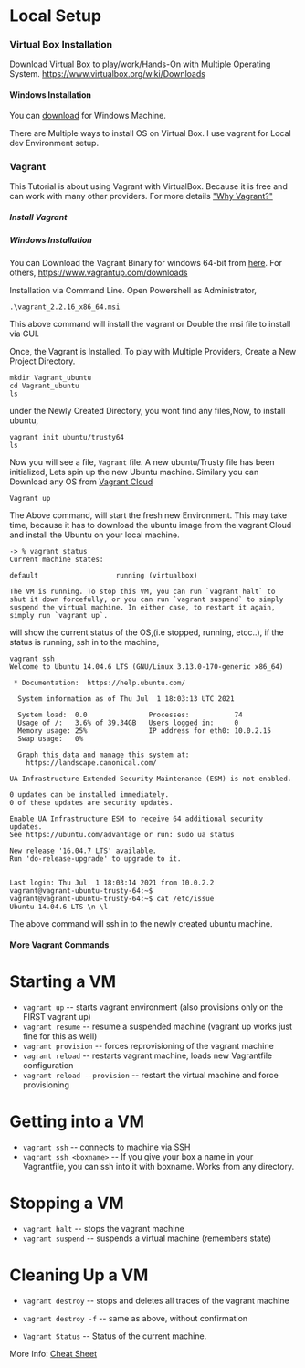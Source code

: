 # Local Setup

### Virtual Box Installation

Download Virtual Box to play/work/Hands-On with Multiple Operating System.
https://www.virtualbox.org/wiki/Downloads

#### Windows Installation
You can [download](https://download.virtualbox.org/virtualbox/6.1.22/VirtualBox-6.1.22-144080-Win.exe) for Windows Machine. 


There are Multiple ways to install OS on Virtual Box. I use vagrant for Local dev Environment setup.

### Vagrant
This Tutorial is about using Vagrant with VirtualBox. Because it is free and can work with many other providers.
For more details ["Why Vagrant?"](https://www.vagrantup.com/intro/index)

##### Install Vagrant

##### Windows Installation
You can Download the Vagrant Binary for windows 64-bit from [here](https://releases.hashicorp.com/vagrant/2.2.16/vagrant_2.2.16_x86_64.msi). For others, https://www.vagrantup.com/downloads

Installation via Command Line. Open Powershell as Administrator,

```
.\vagrant_2.2.16_x86_64.msi 
```

This above command will install the vagrant or Double the msi file to install via GUI.

Once, the Vagrant is Installed. To play with Multiple Providers, Create a New Project Directory.

```
mkdir Vagrant_ubuntu
cd Vagrant_ubuntu
ls 
```
under the Newly Created Directory, you wont find any files,Now, to install ubuntu,

```
vagrant init ubuntu/trusty64
ls
```

Now you will see a file, `Vagrant` file. A new ubuntu/Trusty file has been initialized, Lets spin up the new Ubuntu machine. Similary you can Download any OS from [Vagrant Cloud](https://app.vagrantup.com/)

```
Vagrant up  
```
The Above command, will start the fresh new Environment. This may take time, because it has to download the ubuntu image from the vagrant Cloud and install the Ubuntu on your
local machine.

```
-> % vagrant status
Current machine states:

default                   running (virtualbox)

The VM is running. To stop this VM, you can run `vagrant halt` to
shut it down forcefully, or you can run `vagrant suspend` to simply
suspend the virtual machine. In either case, to restart it again,
simply run `vagrant up`.
```

will show the current status of the OS,(i.e stopped, running, etcc..), if the status is running, ssh in to the machine,

```
vagrant ssh 
Welcome to Ubuntu 14.04.6 LTS (GNU/Linux 3.13.0-170-generic x86_64)

 * Documentation:  https://help.ubuntu.com/

  System information as of Thu Jul  1 18:03:13 UTC 2021

  System load:  0.0               Processes:           74
  Usage of /:   3.6% of 39.34GB   Users logged in:     0
  Memory usage: 25%               IP address for eth0: 10.0.2.15
  Swap usage:   0%

  Graph this data and manage this system at:
    https://landscape.canonical.com/

UA Infrastructure Extended Security Maintenance (ESM) is not enabled.

0 updates can be installed immediately.
0 of these updates are security updates.

Enable UA Infrastructure ESM to receive 64 additional security updates.
See https://ubuntu.com/advantage or run: sudo ua status

New release '16.04.7 LTS' available.
Run 'do-release-upgrade' to upgrade to it.


Last login: Thu Jul  1 18:03:14 2021 from 10.0.2.2
vagrant@vagrant-ubuntu-trusty-64:~$ 
vagrant@vagrant-ubuntu-trusty-64:~$ cat /etc/issue
Ubuntu 14.04.6 LTS \n \l
```

The above command will ssh in to the newly created ubuntu machine.

#### More Vagrant Commands

# Starting a VM
- `vagrant up`                  -- starts vagrant environment (also provisions only on the FIRST vagrant up)
- `vagrant resume`              -- resume a suspended machine (vagrant up works just fine for this as well)
- `vagrant provision`           -- forces reprovisioning of the vagrant machine
- `vagrant reload`              -- restarts vagrant machine, loads new Vagrantfile configuration
- `vagrant reload --provision`  -- restart the virtual machine and force provisioning

# Getting into a VM
- `vagrant ssh`           -- connects to machine via SSH
- `vagrant ssh <boxname>` -- If you give your box a name in your Vagrantfile, you can ssh into it with boxname. Works from any directory.

# Stopping a VM
- `vagrant halt`        -- stops the vagrant machine
- `vagrant suspend`     -- suspends a virtual machine (remembers state)

# Cleaning Up a VM
- `vagrant destroy`     -- stops and deletes all traces of the vagrant machine
- `vagrant destroy -f`   -- same as above, without confirmation

- `Vagrant Status` -- Status of the current machine. 

More Info: [Cheat Sheet](https://gist.github.com/wpscholar/a49594e2e2b918f4d0c4#file-vagrant-cheat-sheet-md)
